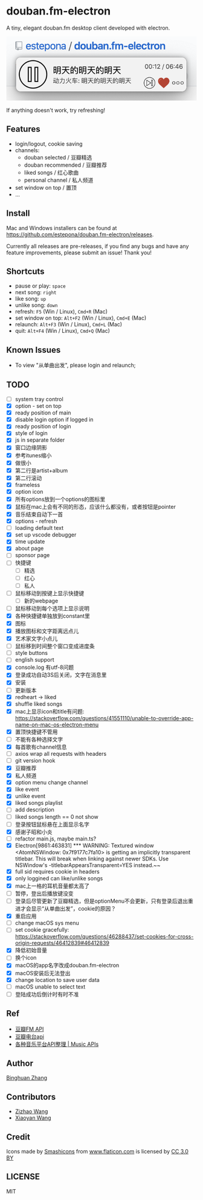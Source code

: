 # douban.fm-electron
A tiny, elegant douban.fm desktop client developed with electron.

![example](./src/asset/img/example.png)

If anything doesn't work, try refreshing!

## Features
- login/logout, cookie saving
- channels:
    - douban selected / 豆瓣精选
    - douban recommended / 豆瓣推荐
    - liked songs / 红心歌曲
    - personal channel / 私人频道
- set window on top / 置顶
- ...

## Install

Mac and Windows installers can be found at https://github.com/estepona/douban.fm-electron/releases.

Currently all releases are pre-releases, if you find any bugs and have any feature improvements, please submit an issue! Thank you!

## Shortcuts
- pause or play: `space`
- next song: `right`
- like song: `up`
- unlike song: `down`
- refresh: `F5` (Win / Linux), `Cmd+R` (Mac)
- set window on top: `Alt+F2` (Win / Linux), `Cmd+E` (Mac)
- relaunch: `Alt+F3` (Win / Linux), `Cmd+L` (Mac)
- quit: `Alt+F4` (Win / Linux), `Cmd+Q` (Mac)

## Known Issues
- To view "从单曲出发", please login and relaunch;

## TODO
- [ ] system tray control
- [x] option - set on top
- [x] ready position of main
- [x] disable login option if logged in
- [x] ready position of login
- [x] style of login
- [x] js in separate folder
- [x] 窗口边缘阴影
- [x] 参考itunes缩小
- [x] 做很小
- [x] 第二行是artist+album
- [x] 第二行滚动
- [x] frameless
- [x] option icon
- [x] 所有options放到一个options的图标里
- [x] 鼠标在mac上会有不同的形态，应该什么都没有，或者按钮是pointer
- [x] 音乐结束自动下一首
- [x] options - refresh
- [ ] loading default text
- [x] set up vscode debugger
- [x] time update
- [x] about page
- [ ] sponsor page
- [ ] 快捷键
    - [ ] 精选
    - [ ] 红心
    - [ ] 私人
- [ ] 鼠标移动到按键上显示快捷键
    - [ ] 新的webpage
- [ ] 鼠标移动到每个选项上显示说明
- [x] 各种快捷键单独放到constant里
- [x] 图标
- [x] 播放图标和文字距离远点儿
- [x] 艺术家文字小点儿
- [ ] 鼠标移到时间整个窗口变成进度条
- [ ] style buttons
- [ ] english support
- [x] console.log 有utf-8问题
- [x] 登录成功自动3S后关闭，文字在消息里
- [x] 安装
- [ ] 更新版本
- [x] redheart -> liked
- [x] shuffle liked songs
- [x] mac上显示icon和title有问题: https://stackoverflow.com/questions/41551110/unable-to-override-app-name-on-mac-os-electron-menu
- [x] 置顶快捷键不管用
- [ ] 不能有各种选择文字
- [x] 每首歌有channel信息
- [ ] axios wrap all requests with headers
- [ ] git version hook
- [x] 豆瓣推荐
- [x] 私人频道
- [x] option menu change channel
- [x] like event
- [x] unlike event
- [x] liked songs playlist
- [ ] add description
- [ ] liked songs length == 0 not show
- [ ] 登录按钮鼠标悬在上面显示名字
- [x] 感谢子昭和小炎
- [ ] refactor main.js, maybe main.ts?
- [x] Electron\[9861:463831\] *** WARNING: Textured window <AtomNSWindow: 0x7f9177c7fa10> is getting an implicitly transparent titlebar. This will break when linking against newer SDKs. Use NSWindow's -titlebarAppearsTransparent=YES instead.~~
- [x] full sid requires cookie in headers
- [x] only loggined can like/unlike songs
- [x] mac上一格的耳机音量都太高了
- [ ] 暂停，登出后播放键没变
- [ ] 登录后尽管更新了豆瓣精选，但是optionMenu不会更新，只有登录后退出重进才会显示“从单曲出发”，cookie的原因？
- [x] 重启应用
- [ ] change macOS sys menu
- [ ] set cookie gracefully: https://stackoverflow.com/questions/46288437/set-cookies-for-cross-origin-requests/46412839#46412839
- [x] 降低初始音量
- [ ] 换个icon
- [x] macOS的app名字改成douban.fm-electron
- [x] macOS安装后无法登出
- [x] change location to save user data
- [ ] macOS unable to select text
- [ ] 登陆成功后倒计时有时不准

## Ref
- [豆瓣FM API](https://github.com/zonyitoo/doubanfm-qt/wiki/%E8%B1%86%E7%93%A3FM-API)
- [豆瓣电台api](https://blog.csdn.net/hello2me/article/details/42078317)
- [各种音乐平台API整理 | Music APIs](https://www.fangr.cc/2018/01/22/music-apis-md.html#%E8%B1%86%E7%93%A3FM)

## Author
[Binghuan Zhang](https://github.com/estepona)

## Contributors
- [Zizhao Wang](https://github.com/MikuZZZ)
- [Xiaoyan Wang](https://github.com/miniwangdali)

## Credit
<div>Icons made by <a href="https://www.flaticon.com/authors/smashicons" title="Smashicons">Smashicons</a> from <a href="https://www.flaticon.com/"                 title="Flaticon">www.flaticon.com</a> is licensed by <a href="http://creativecommons.org/licenses/by/3.0/"                 title="Creative Commons BY 3.0" target="_blank">CC 3.0 BY</a></div>

## LICENSE
MIT